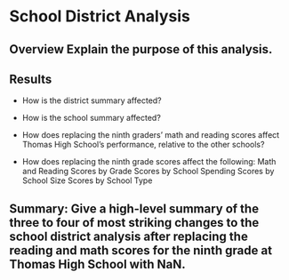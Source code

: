 # School District Analysis

## Overview Explain the purpose of this analysis.



## Results

- How is the district summary affected?

- How is the school summary affected?

- How does replacing the ninth graders’ math and reading scores affect Thomas High School’s performance, relative to the other schools?

- How does replacing the ninth grade scores affect the following:
        Math and Reading Scores by Grade
        Scores by School Spending
        Scores by School Size
        Scores by School Type

## Summary: Give a high-level summary of the three to four of most striking changes to the school district analysis after replacing the reading and math scores for the ninth grade at Thomas High School with NaN.
